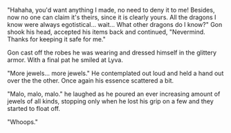 "Hahaha, you'd want anything I made, no need to deny it to me! Besides, now no one can claim it's theirs, since it is clearly yours. All the dragons I know were always egotistical... wait... What other dragons do I know?" Gon shook his head, accepted his items back and continued, "Nevermind. Thanks for keeping it safe for me."

Gon cast off the robes he was wearing and dressed himself in the glittery armor. With a final pat he smiled at Lyva.

"More jewels... more jewels." He contemplated out loud and held a hand out over the the other. Once again his essence scattered a bit. 

"Malo, malo, malo." he laughed as he poured an ever increasing amount of jewels of all kinds, stopping only when he lost his grip on a few and they started to float off.

"Whoops."